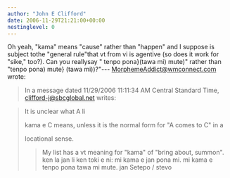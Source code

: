 ```yaml
---
author: "John E Clifford"
date: 2006-11-29T21:21:00+00:00
nestinglevel: 0
---
```

Oh yeah, "kama" means "cause" rather than "happen" and I suppose is subject tothe "general rule"that vt from vi is agentive (so does it work for "sike," too?). Can you reallysay " tenpo pona}(tawa mi) mute)" rather than "tenpo pona) mute} (tawa mi))?"---
 [MorphemeAddict@wmconnect.com](mailto://MorphemeAddict@wmconnect.com) wrote:

> In a message dated 11/29/2006 11:11:34 AM Central Standard Time,
> [clifford-j@sbcglobal.net](mailto://clifford-j@sbcglobal.net) writes:

>>> 
> It is unclear what A li
> 
> kama e C means, unless it is the normal form for "A comes to C" in a
> 
> locational sense.
>> My list has a vt meaning for "kama" of "bring about, summon".
> ken la jan li ken toki e ni:
>> mi kama e jan pona mi.
> mi kama e tenpo pona tawa mi mute.
>> jan Setepo / stevo
>